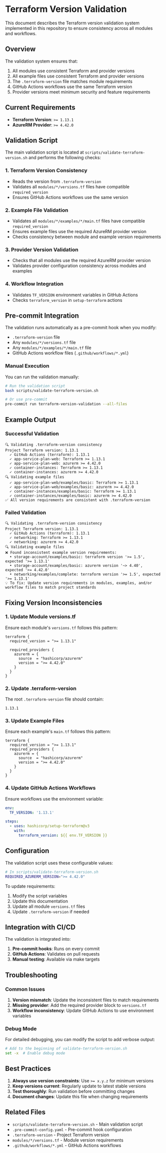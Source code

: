# Terraform Version Validation

This document describes the Terraform version validation system implemented in this repository to ensure consistency across all modules and workflows.

## Overview

The validation system ensures that:
1. All modules use consistent Terraform and provider versions
2. All example files use consistent Terraform and provider versions
3. The `.terraform-version` file matches module requirements
4. GitHub Actions workflows use the same Terraform version
5. Provider versions meet minimum security and feature requirements

## Current Requirements

- **Terraform Version**: `>= 1.13.1`
- **AzureRM Provider**: `>= 4.42.0`

## Validation Script

The main validation script is located at `scripts/validate-terraform-version.sh` and performs the following checks:

### 1. Terraform Version Consistency
- Reads the version from `.terraform-version`
- Validates all `modules/*/versions.tf` files have compatible `required_version`
- Ensures GitHub Actions workflows use the same version

### 2. Example File Validation
- Validates all `modules/*/examples/*/main.tf` files have compatible `required_version`
- Ensures example files use the required AzureRM provider version
- Checks consistency between module and example version requirements

### 3. Provider Version Validation
- Checks that all modules use the required AzureRM provider version
- Validates provider configuration consistency across modules and examples

### 4. Workflow Integration
- Validates `TF_VERSION` environment variables in GitHub Actions
- Checks `terraform_version` in `setup-terraform` actions

## Pre-commit Integration

The validation runs automatically as a pre-commit hook when you modify:
- `.terraform-version` file
- Any `modules/*/versions.tf` file
- Any `modules/*/examples/*/main.tf` file
- GitHub Actions workflow files (`.github/workflows/*.yml`)

### Manual Execution

You can run the validation manually:

```bash
# Run the validation script
bash scripts/validate-terraform-version.sh

# Or use pre-commit
pre-commit run terraform-version-validation --all-files
```

## Example Output

### Successful Validation
```
🔍 Validating .terraform-version consistency
Project Terraform version: 1.13.1
  ✓ GitHub Actions (terraform): 1.13.1
  ✓ app-service-plan-web: Terraform >= 1.13.1
  ✓ app-service-plan-web: azurerm >= 4.42.0
  ✓ container-instances: Terraform >= 1.13.1
  ✓ container-instances: azurerm >= 4.42.0
🔍 Validating example files
  ✓ app-service-plan-web/examples/basic: Terraform >= 1.13.1
  ✓ app-service-plan-web/examples/basic: azurerm >= 4.42.0
  ✓ container-instances/examples/basic: Terraform >= 1.13.1
  ✓ container-instances/examples/basic: azurerm >= 4.42.0
✅ All version requirements are consistent with .terraform-version
```

### Failed Validation
```
🔍 Validating .terraform-version consistency
Project Terraform version: 1.13.1
  ✓ GitHub Actions (terraform): 1.13.1
  ✓ networking: Terraform >= 1.13.1
  ✓ networking: azurerm >= 4.42.0
🔍 Validating example files
❌ Found inconsistent example version requirements:
  • storage-account/examples/basic: terraform version '>= 1.5', expected '>= 1.13.1'
  • storage-account/examples/basic: azurerm version '~> 4.40', expected '>= 4.42.0'
  • networking/examples/complete: terraform version '>= 1.5', expected '>= 1.13.1'
💡 To fix: Update version requirements in modules, examples, and/or workflow files to match project standards
```

## Fixing Version Inconsistencies

### 1. Update Module versions.tf

Ensure each module's `versions.tf` follows this pattern:

```hcl
terraform {
  required_version = ">= 1.13.1"

  required_providers {
    azurerm = {
      source  = "hashicorp/azurerm"
      version = ">= 4.42.0"
    }
  }
}
```

### 2. Update .terraform-version

The root `.terraform-version` file should contain:
```
1.13.1
```

### 3. Update Example Files

Ensure each example's `main.tf` follows this pattern:

```hcl
terraform {
  required_version = ">= 1.13.1"
  required_providers {
    azurerm = {
      source  = "hashicorp/azurerm"
      version = ">= 4.42.0"
    }
  }
}
```

### 4. Update GitHub Actions Workflows

Ensure workflows use the environment variable:

```yaml
env:
  TF_VERSION: '1.13.1'

steps:
  - uses: hashicorp/setup-terraform@v3
    with:
      terraform_version: ${{ env.TF_VERSION }}
```

## Configuration

The validation script uses these configurable values:

```bash
# In scripts/validate-terraform-version.sh
REQUIRED_AZURERM_VERSION=">= 4.42.0"
```

To update requirements:
1. Modify the script variables
2. Update this documentation
3. Update all module `versions.tf` files
4. Update `.terraform-version` if needed

## Integration with CI/CD

The validation is integrated into:

1. **Pre-commit hooks**: Runs on every commit
2. **GitHub Actions**: Validates on pull requests
3. **Manual testing**: Available via make targets

## Troubleshooting

### Common Issues

1. **Version mismatch**: Update the inconsistent files to match requirements
2. **Missing provider**: Add the required provider block to `versions.tf`
3. **Workflow inconsistency**: Update GitHub Actions to use environment variables

### Debug Mode

For detailed debugging, you can modify the script to add verbose output:

```bash
# Add to the beginning of validate-terraform-version.sh
set -x  # Enable debug mode
```

## Best Practices

1. **Always use version constraints**: Use `>= x.y.z` for minimum versions
2. **Keep versions current**: Regularly update to latest stable versions
3. **Test thoroughly**: Run validation before committing changes
4. **Document changes**: Update this file when changing requirements

## Related Files

- `scripts/validate-terraform-version.sh` - Main validation script
- `.pre-commit-config.yaml` - Pre-commit hook configuration
- `.terraform-version` - Project Terraform version
- `modules/*/versions.tf` - Module version requirements
- `.github/workflows/*.yml` - GitHub Actions workflows
